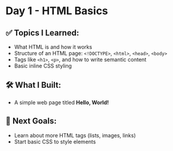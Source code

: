 # Day 1 - HTML Basics

## ✅ Topics I Learned:
- What HTML is and how it works
- Structure of an HTML page: `<!DOCTYPE>`, `<html>`, `<head>`, `<body>`
- Tags like `<h1>`, `<p>`, and how to write semantic content
- Basic inline CSS styling

## 🛠 What I Built:
- A simple web page titled **Hello, World!**

## 📌 Next Goals:
- Learn about more HTML tags (lists, images, links)
- Start basic CSS to style elements
